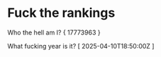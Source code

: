 # Fuck the rankings

Who the hell am I?
{ 17773963 }

What fucking year is it?
[ 2025-04-10T18:50:00Z ]
